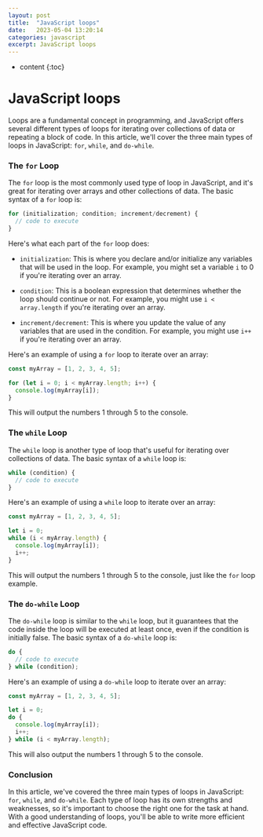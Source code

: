 ```yaml
---
layout: post
title:  "JavaScript loops"
date:   2023-05-04 13:20:14
categories: javascript
excerpt: JavaScript loops
---
```


* content
{:toc}

# JavaScript loops

Loops are a fundamental concept in programming, and JavaScript offers several different types of loops for iterating over collections of data or repeating a block of code. In this article, we'll cover the three main types of loops in JavaScript: `for`, `while`, and `do-while`.

### The `for` Loop

The `for` loop is the most commonly used type of loop in JavaScript, and it's great for iterating over arrays and other collections of data. The basic syntax of a `for` loop is:

```js
for (initialization; condition; increment/decrement) {
  // code to execute
}
```

Here's what each part of the `for` loop does:

* `initialization`: This is where you declare and/or initialize any variables that will be used in the loop. For example, you might set a variable `i` to 0 if you're iterating over an array.

* `condition`: This is a boolean expression that determines whether the loop should continue or not. For example, you might use `i < array.length` if you're iterating over an array.

* `increment/decrement`: This is where you update the value of any variables that are used in the condition. For example, you might use `i++` if you're iterating over an array.

Here's an example of using a `for` loop to iterate over an array:

```js
const myArray = [1, 2, 3, 4, 5];

for (let i = 0; i < myArray.length; i++) {
  console.log(myArray[i]);
}
```

This will output the numbers 1 through 5 to the console.

### The `while` Loop

The `while` loop is another type of loop that's useful for iterating over collections of data. The basic syntax of a `while` loop is:

```js
while (condition) {
  // code to execute
}
```

Here's an example of using a `while` loop to iterate over an array:

```js
const myArray = [1, 2, 3, 4, 5];

let i = 0;
while (i < myArray.length) {
  console.log(myArray[i]);
  i++;
}
```

This will output the numbers 1 through 5 to the console, just like the `for` loop example.

### The `do-while` Loop

The `do-while` loop is similar to the `while` loop, but it guarantees that the code inside the loop will be executed at least once, even if the condition is initially false. The basic syntax of a `do-while` loop is:

```js
do {
  // code to execute
} while (condition);
```

Here's an example of using a `do-while` loop to iterate over an array:

```js
const myArray = [1, 2, 3, 4, 5];

let i = 0;
do {
  console.log(myArray[i]);
  i++;
} while (i < myArray.length);
```

This will also output the numbers 1 through 5 to the console.

### Conclusion

In this article, we've covered the three main types of loops in JavaScript: `for`, `while`, and `do-while`. Each type of loop has its own strengths and weaknesses, so it's important to choose the right one for the task at hand. With a good understanding of loops, you'll be able to write more efficient and effective JavaScript code.